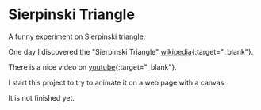# Sierpinski Triangle

A funny experiment on Sierpinski triangle.  

One day I discovered the "Sierpinski Triangle" [wikipedia](https://en.wikipedia.org/wiki/Sierpi%C5%84ski_triangle){:target="_blank"}.  

There is a nice video on [youtube](https://www.youtube.com/watch?v=IGlGvSXkRGI){:target="_blank"}.   

I start this project to try to animate it on a web page with a canvas.

It is not finished yet.
